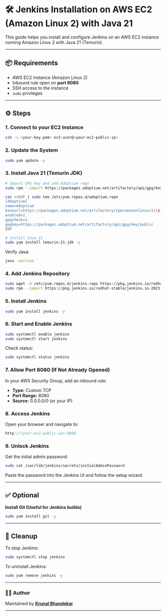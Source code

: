 # 🛠️ Jenkins Installation on AWS EC2 (Amazon Linux 2) with Java 21

This guide helps you install and configure Jenkins on an AWS EC2 instance running Amazon Linux 2 with Java 21 (Temurin).

---

## 📦 Requirements

- AWS EC2 instance (Amazon Linux 2)
- Inbound rule open on **port 8080**
- SSH access to the instance
- `sudo` privileges

---

## ⚙️ Steps

### 1. Connect to your EC2 Instance

```bash
ssh -i <your-key.pem> ec2-user@<your-ec2-public-ip>
```

### 2. Update the System

```bash
sudo yum update -y
```

### 3. Install Java 21 (Temurin JDK)

```bash
# Import GPG key and add Adoptium repo
sudo rpm --import https://packages.adoptium.net/artifactory/api/gpg/key/public

cat <<EOF | sudo tee /etc/yum.repos.d/adoptium.repo
[Adoptium]
name=Adoptium
baseurl=https://packages.adoptium.net/artifactory/rpm/amazonlinux/2/\$(uname -m)
enabled=1
gpgcheck=1
gpgkey=https://packages.adoptium.net/artifactory/api/gpg/key/public
EOF

# Install Java 21
sudo yum install temurin-21-jdk -y
```

Verify Java:

```bash
java -version
```

### 4. Add Jenkins Repository

```bash
sudo wget -O /etc/yum.repos.d/jenkins.repo https://pkg.jenkins.io/redhat-stable/jenkins.repo
sudo rpm --import https://pkg.jenkins.io/redhat-stable/jenkins.io-2023.key
```

### 5. Install Jenkins

```bash
sudo yum install jenkins -y
```

### 6. Start and Enable Jenkins

```bash
sudo systemctl enable jenkins
sudo systemctl start jenkins
```

Check status:

```bash
sudo systemctl status jenkins
```

### 7. Allow Port 8080 (If Not Already Opened)

In your AWS Security Group, add an inbound rule:

- **Type:** Custom TCP
- **Port Range:** 8080
- **Source:** 0.0.0.0/0 (or your IP)

### 8. Access Jenkins

Open your browser and navigate to:

```cpp
http://<your-ec2-public-ip>:8080
```

### 9. Unlock Jenkins

Get the initial admin password:

```bash
sudo cat /var/lib/jenkins/secrets/initialAdminPassword
```

Paste the password into the Jenkins UI and follow the setup wizard.

---

## ✅ Optional

**Install Git (Useful for Jenkins builds)**

```bash
sudo yum install git -y
```

---

## 🧹 Cleanup

To stop Jenkins:

```bash
sudo systemctl stop jenkins
```

To uninstall Jenkins:

```bash
sudo yum remove jenkins -y
```

---

### 👨‍💻 Author

Maintained by **[Krunal Bhandekar](https://www.linkedin.com/in/krunal-bhandekar/)**

---

